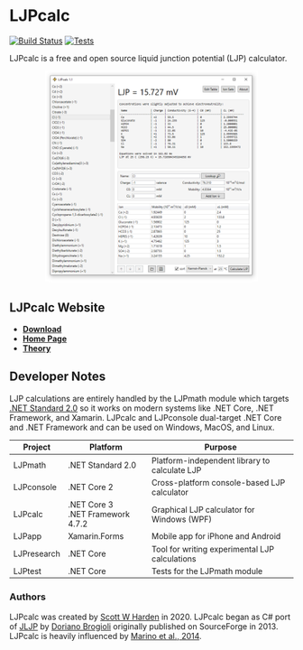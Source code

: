 # LJPcalc

[![Build Status](https://dev.azure.com/swharden/swharden/_apis/build/status/swharden.LJPcalc?branchName=master)](https://dev.azure.com/swharden/swharden/_build/latest?definitionId=7&branchName=master)
[![Tests](https://img.shields.io/azure-devops/tests/swharden/swharden/7?label=Tests&logo=azure%20pipelines)](https://dev.azure.com/swharden/swharden/_build/latest?definitionId=7&branchName=master)

LJPcalc is a free and open source liquid junction potential (LJP) calculator.

<div align="center">
  <a href='https://swharden.com/LJPcalc/'><img src='src/LJPcalc/screenshot.png' width='75%'></a>
</div>

## LJPcalc Website

* [**Download**](https://swharden.com/software/LJPcalc/download.md.html)
* [**Home Page**](https://swharden.com/software/LJPcalc)
* [**Theory**](https://swharden.com/software/LJPcalc/theory.md.html)

## Developer Notes 

LJP calculations are entirely handled by the LJPmath module which targets [.NET Standard 2.0](https://docs.microsoft.com/en-us/dotnet/standard/net-standard) so it works on modern systems like .NET Core, .NET Framework, and Xamarin. LJPcalc and LJPconsole dual-target .NET Core and .NET Framework and can be used on Windows, MacOS, and Linux.

Project | Platform | Purpose
---|---|---
LJPmath | .NET Standard 2.0 | Platform-independent library to calculate LJP
LJPconsole | .NET Core 2 | Cross-platform console-based LJP calculator
LJPcalc | .NET Core 3<br>.NET Framework 4.7.2 | Graphical LJP calculator for Windows (WPF)
LJPapp | Xamarin.Forms | Mobile app for iPhone and Android
LJPresearch | .NET Core | Tool for writing experimental LJP calculations
LJPtest | .NET Core | Tests for the LJPmath module


### Authors
LJPcalc was created by [Scott W Harden](http://swharden.com/) in 2020. LJPcalc began as C# port of [JLJP](https://github.com/swharden/JLJP) by [Doriano Brogioli](https://sites.google.com/site/dbrogioli/) originally published on SourceForge in 2013. LJPcalc is heavily influenced by [Marino et al., 2014](https://arxiv.org/abs/1403.3640).
